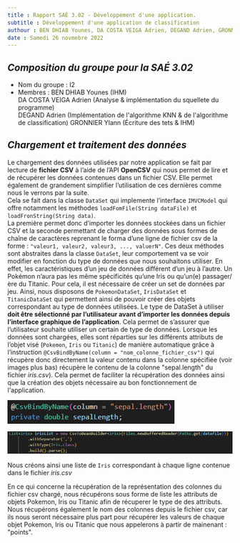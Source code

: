 ```yaml
---
title : Rapport SAÉ 3.02 - Développement d'une application.
subtitle : Développement d'une application de classification
authour : BEN DHIAB Younes, DA COSTA VEIGA Adrien, DEGAND Adrien, GRONNIER Ylann
date : Samedi 26 novmebre 2022
---
```


## **_Composition du groupe pour la SAÉ 3.02_**
- Nom du groupe : I2  
- Membres : BEN DHIAB Younes (IHM)  
            DA COSTA VEIGA Adrien (Analyse & implémentation du squellete du programme)  
            DEGAND Adrien (Implémentation de l'algorithme KNN & de l'algorithme de classification)
            GRONNIER Ylann (Écriture des tets & IHM)

## **_Chargement et traitement des données_**

Le chargement des données utilisées par notre application se fait par lecture de **fichier CSV** à l’aide de l’API **OpenCSV** qui nous permet de lire et de récupérer les données contenues dans un fichier CSV.
Elle permet également de grandement simplifier l’utilisation de ces dernières comme nous le verrons par la suite.  
Cela se fait dans la classe `DataSet` qui implemente l’interface `IMVCModel` qui offre notamment les méthodes `loadFomFile(String dataFile)` et `loadFronString(String data)`.   
La première permet donc d’importer les données stockées dans un fichier CSV et la seconde permettant de charger des données sous formes de chaîne de caractères reprenant le forma d’une ligne de fichier csv de la forme : `"valeur1, valeur2, valeur3, ..., valuerN"`. Ces deux méthodes sont abstraites dans la classe `DataSet`, leur comportement va se voir modifier en fonction du type de données que nous souhaitons utiliser. En effet, les caractéristiques d’un jeu de données différent d’un jeu à l’autre. Un Pokémon n’aura pas les même spécificités qu’une Iris ou qu’un(e) passager/ère du Titanic. Pour cela, il est nécessaire de créer un set de données par jeu. Ainsi, nous disposons de `PokemonDataSet`, `IrisDataSet` et `TitanicDataSet` qui permettent ainsi de pouvoir créer des objets correspondant au type de données utilisées. Le type de DataSet à utiliser **doit être sélectionné par l’utilisateur avant d’importer les données depuis l’interface graphique de l’application**. Cela permet de s’assurer que l’utilisateur souhaite utiliser un certain de type de données. 
Lorsque les données sont chargées, elles sont réparties sur les différents attributs de l’objet visé (`Pokemon`, `Iris` ou `Titanic`) de manière automatique grâce à l’instruction `@CsvBindByName(column = "nom_colonne_fichier_csv")` qui récupère donc directement la valeur contenu dans la colonne spécifiée (voir images plus bas) récupère le contenu de la colonne "sepal.length" du fichier _iris.csv_). Cela permet de faciliter la récupération des données ainsi que la création des objets nécessaire au bon fonctionnement de l'application.

![instruction_csvbindbyname](images/instruction_csvbindbyname.png)

![recuperation_donnees](images/recuperation_donnees.png)

Nous créons ainsi une liste de `Iris` correspondant à chaque ligne contenue dans le fichier _iris.csv_ 

En ce qui concerne la récupération de la représentation des colonnes du fichier csv chargé, nous récupérons sous forme de liste les attributs de objets Pokemon, Iris ou Titanic afin de récuperer le type de des attributs. Nous récupérons également le nom des colonnes depuis le fichier csv, car ils nous seront nécessaire plus part pour récupérer les valeurs de chaque objet Pokemon, Iris ou Titanic que nous appelerons à partir de mainenant : "points". 